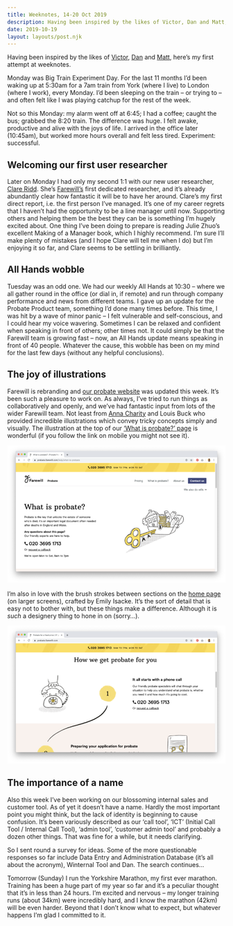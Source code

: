 ```yaml
---
title: Weeknotes, 14-20 Oct 2019
description: Having been inspired by the likes of Victor, Dan and Matt, here’s my first...
date: 2019-10-19
layout: layouts/post.njk
---
```


Having been inspired by the likes of [Victor](https://www.victorhwang.co/weeknotes/2019/06/12/week2.html), [Dan](https://weeknot.es/dans-weeknotes-s05e06-44c970484e59) and [Matt](https://weeknot.es/@jukesie), here’s my first attempt at weeknotes.
 
Monday was Big Train Experiment Day. For the last 11 months I’d been waking up at 5:30am for a 7am train from York (where I live) to London (where I work), every Monday. I’d been sleeping on the train – or trying to – and often felt like I was playing catchup for the rest of the week.

Not so this Monday: my alarm went off at 6:45; I had a coffee; caught the bus; grabbed the 8:20 train. The difference was huge. I felt awake, productive and alive with the joys of life. I arrived in the office later (10:45am), but worked more hours overall and felt less tired. Experiment: successful.

## Welcoming our first user researcher

Later on Monday I had only my second 1:1 with our new user researcher, [Clare Ridd](https://twitter.com/clareridd?lang=en). She’s [Farewill’s](https://farewill.com/) first dedicated researcher, and it’s already abundantly clear how fantastic it will be to have her around. Clare’s my first direct report, i.e. the first person I’ve managed. It’s one of my career regrets that I haven’t had the opportunity to be a line manager until now. Supporting others and helping them be the best they can be is something I’m hugely excited about. One thing I’ve been doing to prepare is reading Julie Zhuo’s excellent Making of a Manager book, which I highly recommend. I’m sure I’ll make plenty of mistakes (and I hope Clare will tell me when I do) but I’m enjoying it so far, and Clare seems to be settling in brilliantly.

## All Hands wobble

Tuesday was an odd one. We had our weekly All Hands at 10:30 – where we all gather round in the office (or dial in, if remote) and run through company performance and news from different teams. I gave up an update for the Probate Product team, something I’d done many times before. This time, I was hit by a wave of minor panic – I felt vulnerable and self-conscious, and I could hear my voice wavering. Sometimes I can be relaxed and confident when speaking in front of others; other times not. It could simply be that the Farewill team is growing fast – now, an All Hands update means speaking in front of 40 people. Whatever the cause, this wobble has been on my mind for the last few days (without any helpful conclusions).

## The joy of illustrations

Farewill is rebranding and [our probate website](https://probate.farewill.com/) was updated this week. It’s been such a pleasure to work on. As always, I’ve tried to run things as collaboratively and openly, and we’ve had fantastic input from lots of the wider Farewill team. Not least from [Anna Charity](https://twitter.com/missycharity?lang=en-gb) and Louis Buck who provided incredible illustrations which convey tricky concepts simply and visually. The illustration at the top of our [‘What is probate?’ page](https://probate.farewill.com/help/what-is-probate) is wonderful (if you follow the link on mobile you might not see it).

![Farewill probate website screenshot](/img/probate-website-design-2.png)

I’m also in love with the brush strokes between sections on the [home page](https://probate.farewill.com/) (on larger screens), crafted by Emily Isacke. It’s the sort of detail that is easy not to bother with, but these things make a difference. Although it is _such_ a designery thing to hone in on (sorry…).

![Farewill probate website screenshot](/img/probate-website-design-1.png)

## The importance of a name

Also this week I’ve been working on our blossoming internal sales and customer tool. As of yet it doesn’t have a name. Hardly the most important point you might think, but the lack of identity is beginning to cause confusion. It’s been variously described as our ‘call tool’, ‘ICT’ (Initial Call Tool / Internal Call Tool), ‘admin tool’, ‘customer admin tool’ and probably a dozen other things. That was fine for a while, but it needs clarifying.

So I sent round a survey for ideas. Some of the more questionable responses so far include Data Entry and Administration Database (it’s all about the acronym), Winternal Tool and Dan. The search continues…

Tomorrow (Sunday) I run the Yorkshire Marathon, my first ever marathon. Training has been a huge part of my year so far and it’s a peculiar thought that it’s in less than 24 hours. I’m excited and nervous – my longer training runs (about 34km) were incredibly hard, and I know the marathon (42km) will be even harder. Beyond that I don’t know what to expect, but whatever happens I’m glad I committed to it.
